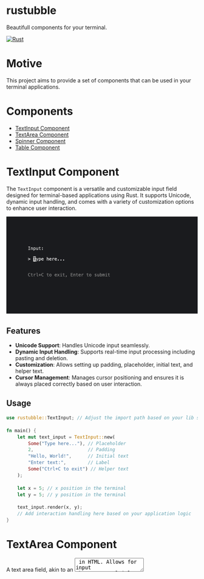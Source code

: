 # rustubble

Beautifull components for your terminal.

[![Rust](https://github.com/warpy-ai/rustubble/actions/workflows/rust.yml/badge.svg?branch=main)](https://github.com/warpy-ai/rustubble/actions/workflows/rust.yml)

# Motive

This project aims to provide a set of components that can be used in your terminal applications.

# Components

- [TextInput Component](#textinput-component)
- [TextArea Component](#textarea-component)
- [Spinner Component](#spinner-component)
- [Table Component](#table-component)

# TextInput Component

The `TextInput` component is a versatile and customizable input field designed for terminal-based applications using Rust. It supports Unicode, dynamic input handling, and comes with a variety of customization options to enhance user interaction.

![textInput](https://github.com/warpy-ai/rustubble/blob/main/assets/input.png)

## Features

- **Unicode Support**: Handles Unicode input seamlessly.
- **Dynamic Input Handling**: Supports real-time input processing including pasting and deletion.
- **Customization**: Allows setting up padding, placeholder, initial text, and helper text.
- **Cursor Management**: Manages cursor positioning and ensures it is always placed correctly based on user interaction.

## Usage

```rust
use rustubble::TextInput; // Adjust the import path based on your lib structure

fn main() {
    let mut text_input = TextInput::new(
        Some("Type here..."), // Placeholder
        2,                    // Padding
        "Hello, World!",      // Initial text
        "Enter text:",        // Label
        Some("Ctrl+C to exit") // Helper text
    );

    let x = 5; // x position in the terminal
    let y = 5; // y position in the terminal

    text_input.render(x, y);
    // Add interaction handling here based on your application logic
}
```

# TextArea Component

A text area field, akin to an <textarea /> in HTML. Allows for input that spans multiple lines. Supports unicode, pasting, vertical scrolling when the value exceeds the width and height of the element, and many customization options.

![textArea](https://github.com/warpy-ai/rustubble/blob/main/assets/textarea.gif)

## Usage

```rust
use rustubble::handle_text_area;
use rustubble::TextArea;
use crossterm::{
    execute,
    terminal::{disable_raw_mode, enable_raw_mode, EnterAlternateScreen, LeaveAlternateScreen},
};
use std::io::stdout;

fn main() -> crossterm::Result<()> {
    let mut stdout = stdout();

    execute!(stdout, EnterAlternateScreen)?;
    enable_raw_mode()?;

    let mut text_area = TextArea::new("Type here:", Some("Press ESC to exit."), 6);
    text_area.render(0, 1); // Initial render at position (0, 1)

    handle_text_area(&mut text_area, 0, 1);

    disable_raw_mode()?;
    execute!(stdout, LeaveAlternateScreen)?;
    Ok(())
}
```

# Spinner Component

The Spinner Component provides an easy-to-use and customizable loading animation for CLI applications written in Rust, utilizing the Crossterm library to handle terminal output. This component allows for a dynamic visual display during long-running operations.

![spinner](https://github.com/warpy-ai/rustubble/blob/main/assets/spinner.gif)

## Features

- **Multiple Spinner Styles**: Choose from a variety of predefined spinner styles including dots, lines, and more complex patterns.
- **Customizable Speed**: Control the speed of the spinner animation.
- **Customizable Messages**: Attach messages alongside the spinner to provide real-time feedback to users.
- **Easy Integration**: Simple API for starting, updating, and stopping the spinner.

## Usage

```rust
use std::io::stdout;

use crossterm::execute;
use crossterm::style::Color;
use crossterm::terminal::{EnterAlternateScreen, LeaveAlternateScreen};
use rustubble::spinner::handle_spinner;
use rustubble::spinner::Spinner;

fn main() {
    execute!(stdout(), EnterAlternateScreen).unwrap();

    let spinner = Spinner::new(
        Color::Rgb {
            r: 0,
            g: 255,
            b: 255,
        },
        "Loading... Please wait.".to_string(),
        "FingerDance",
    );

    let (x, y) = (10, 10);
    handle_spinner(&spinner, x, y);

    execute!(stdout(), LeaveAlternateScreen).unwrap();
    println!("Operation completed.");
}
```

### Customizing the Spinner

You can customize the spinner style and message at initialization. Here's how you can specify a different spinner style:

```rust
let spinner = Spinner::new("Dots2", "Loading resources...");
```

Available styles include `Dots`, `Dots2`, `Dots3`, etc. Refer to the `spinner_data.rs` file for a complete list of available styles and their configurations.

## Spinner Styles

The spinner styles are predefined in a `lazy_static` block within the `spinner_data.rs` file. Each style is represented by a unique key and includes an array of frames and an interval timing in milliseconds.

Here’s an excerpt from the spinner styles definition:

```rust
lazy_static! {
    static ref SPINNERS: HashMap<String, SpinnerData> = {
        hashmap! {
            "Dots".into() => SpinnerData {
                frames: vec!["⠋", "⠙", "⠹", "⠸", "⠼", "⠴", "⠦", "⠧", "⠇", "⠏"],
                interval: 80
            },
            // Additional spinner styles...
        }
    };
}
```

# Table Component

The `Table` component allows you to create a table in your terminal application using Rust. The component provides a flexible and customizable way to display data in a table format.

![table](https://github.com/warpy-ai/rustubble/blob/main/assets/table.png)

## Usage

```rust
fn main() -> std::io::Result<()> {
    enable_raw_mode()?; // Enable raw mode for direct terminal manipulation

    let headers = vec![
        "Rank".to_string(),
        "City".to_string(),
        "Country".to_string(),
        "Population".to_string(),
    ];

    let data = vec![
        vec![
            "1".to_string(),
            "Tokyo".to_string(),
            "Japan".to_string(),
            "37,274,000".to_string(),
        ],
        vec![
            "2".to_string(),
            "Delhi".to_string(),
            "India".to_string(),
            "32,065,760".to_string(),
        ],
        vec![
            "3".to_string(),
            "Delhi".to_string(),
            "India".to_string(),
            "32,065,760".to_string(),
        ],
        vec![
            "4".to_string(),
            "Delhi".to_string(),
            "India".to_string(),
            "32,065,760".to_string(),
        ],
        vec![
            "5".to_string(),
            "Delhi".to_string(),
            "India".to_string(),
            "32,065,760".to_string(),
        ],
        vec![
            "6".to_string(),
            "Delhi".to_string(),
            "India".to_string(),
            "32,065,760".to_string(),
        ],
        vec![
            "7".to_string(),
            "Delhi".to_string(),
            "India".to_string(),
            "32,065,760".to_string(),
        ],
        // Add more rows as necessary
    ];

    let mut table = Table::new(headers, data, 0, 3, 7); // Selected row is 0, padding is 1

    let (x, y) = (5, 5);
    handle_table(&mut table, x, y);

    // Clean up the terminal
    disable_raw_mode()?;
    // Clean up before exiting

    Ok(())
}
```

### Customizing the Table

You can set the padding, the number of visible lines and the scroll offset of the table. Here's an example of how you can customize the table:

```rust
let mut table = Table::new(headers, data, 0, 3, 7);
```

You can set the position of the table on the view when rendering:

```rust
 let (x, y) = (5, 5);
  handle_table(&mut table, x, y);
```

## Contribution

Contributions are welcome! If you have suggestions for improving the spinner or adding new styles, please open an issue or pull request on our GitHub repository.

## License

This project is licensed under the Apache License - see the [LICENSE](https://github.com/warpy-ai/rustubble/blob/main/LICENSE.md) file for details.

